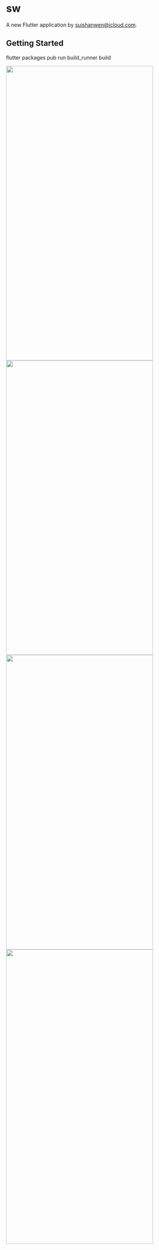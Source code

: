 # sw

A new Flutter application by suishanwen@icloud.com.

## Getting Started

flutter packages pub run build_runner build

<div>
  <img stlye="display:inline-block" src="http://bitcoinrobot.cn/file/img/login.jpeg" width="400" height="800"/> 
  <img stlye="display:inline-block" src="http://bitcoinrobot.cn/file/img/card.jpeg" width="400" height="800"/> 
</div>
<div>
  <img stlye="display:inline-block" src="http://bitcoinrobot.cn/file/img/online.jpeg" width="400" height="800"/> 
  <img stlye="display:inline-block" src="http://bitcoinrobot.cn/file/img/log.jpeg" width="400" height="800"/> 
</div>
